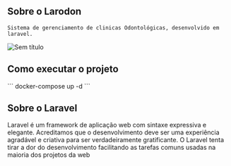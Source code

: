 ## Sobre o Larodon
    Sistema de gerenciamento de clinicas Odontológicas, desenvolvido em laravel.
    
![Sem título](https://user-images.githubusercontent.com/12155389/108744168-64753580-7518-11eb-991a-dac5f0a2a5f7.png)

<h2>Como executar o projeto</h2>
</p>
```
docker-compose up -d
```


## Sobre o Laravel

Laravel é um framework de aplicação web com sintaxe expressiva e elegante. Acreditamos que o desenvolvimento deve ser uma experiência agradável e criativa para ser verdadeiramente gratificante. O Laravel tenta tirar a dor do desenvolvimento facilitando as tarefas comuns usadas na maioria dos projetos da web


